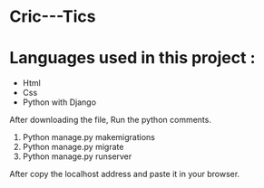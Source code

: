 # Cric---Tics

# Languages used in this project :

* Html
* Css
* Python with Django

After downloading the file, Run the python comments.

1. Python manage.py makemigrations
2. Python manage.py migrate
3. Python manage.py runserver

After copy the localhost address and paste it in your browser.

